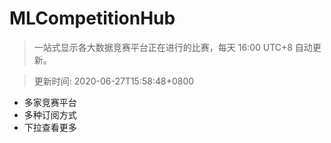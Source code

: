 # MLCompetitionHub

> 一站式显示各大数据竞赛平台正在进行的比赛，每天 16:00 UTC+8 自动更新。
  
> 更新时间: 2020-06-27T15:58:48+0800 

* 多家竞赛平台
* 多种订阅方式
* 下拉查看更多